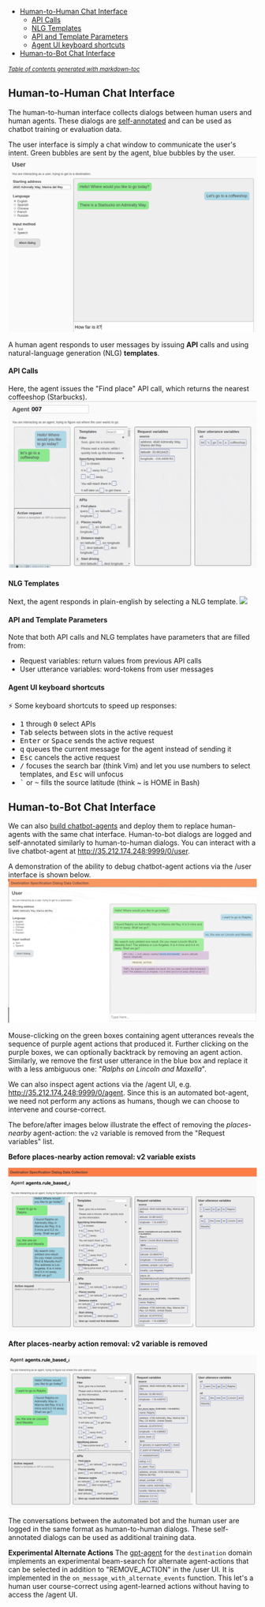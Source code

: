 - [Human-to-Human Chat Interface](#human-to-human-chat-interface)
    + [API Calls](#api-calls)
    + [NLG Templates](#nlg-templates)
    + [API and Template Parameters](#api-and-template-parameters)
    + [Agent UI keyboard shortcuts](#agent-ui-keyboard-shortcuts)
- [Human-to-Bot Chat Interface](#human-to-bot-chat-interface)

<small><i><a href='http://ecotrust-canada.github.io/markdown-toc/'>Table of contents generated with markdown-toc</a></i></small>

## Human-to-Human Chat Interface
The human-to-human interface collects dialogs between human users and human agents.
These dialogs are [self-annotated](../dataset/README.md) and can be used as chatbot training or evaluation data.

The user interface is simply a chat window to communicate the user's intent.  Green bubbles are
sent by the agent, blue bubbles by the user.
![](../img/user_interface2.png)

A human agent responds to user messages by issuing **API** calls and using natural-language generation
(NLG) **templates**.

#### API Calls
Here, the agent issues the "Find place" API call, which returns the nearest coffeeshop (Starbucks).
![](../img/agent_api.compressed.gif)

#### NLG Templates
Next, the agent responds in plain-english by selecting a NLG template.
![](../img/agent_template2.compressed.gif)

#### API and Template Parameters
Note that both API calls and NLG templates have parameters that are filled from:
- Request variables: return values from previous API calls
- User utterance variables: word-tokens from user messages

#### Agent UI keyboard shortcuts
⚡️ Some keyboard shortcuts to speed up responses:
- <kbd>1</kbd> through <kbd>0</kbd> select APIs
- <kbd>Tab</kbd> selects between slots in the active request
- <kbd>Enter</kbd> or <kbd>Space</kbd> sends the active request
- <kbd>q</kbd> queues the current message for the agent instead of sending it
- <kbd>Esc</kbd> cancels the active request
- <kbd>/</kbd> focuses the search bar (think Vim) and let you use numbers to select templates, and <kbd>Esc</kbd> will unfocus
- <kbd>\`</kbd> or <kbd>\~</kbd> fills the source latitude (think \~ is HOME in Bash)

## Human-to-Bot Chat Interface
We can also [build chatbot-agents](../agents/README.md) and deploy them to replace
human-agents with the same chat interface.  Human-to-bot dialogs are logged and self-annotated similarly to human-to-human dialogs.
You can interact with a live chatbot-agent at http://35.212.174.248:9999/0/user.

A demonstration of the ability to debug chatbot-agent actions via the /user interface is shown below.
![](../img/DebugInterface.gif)

Mouse-clicking on the green boxes containing agent utterances reveals the sequence of purple agent actions that produced it. Further clicking on the purple boxes, we can optionally backtrack by removing an agent action.  Similarly, we remove the first user utterance in the blue box and replace it with a less ambiguous one: "*Ralphs on Lincoln and Maxella*".

We can also inspect agent actions via the /agent UI, e.g. http://35.212.174.248:9999/0/agent.
Since this is an automated bot-agent, we need not perform any actions as humans, though we can choose to intervene and course-correct.

The before/after images below illustrate the effect of removing the *places-nearby* agent-action: the `v2` variable is removed from the "Request variables" list.

**Before places-nearby action removal: v2 variable exists**

![before](../img/before.png)

**After places-nearby action removal: v2 variable is removed**

![after](../img/after.png)

The conversations between the automated bot and the human user are logged in the same format as human-to-human dialogs. These self-annotated dialogs can be used as additional training data.

**Experimental Alternate Actions** The [gpt-agent](../agents/gpt2_agent/agent.py) for the `destination` domain implements an experimental beam-search for alternate agent-actions that can be selected in addition to "REMOVE_ACTION" in the /user UI.  It
is implemented in the `on_message_with_alternate_events` function.  This let's a human user course-correct using
agent-learned actions without having to access the /agent UI.
